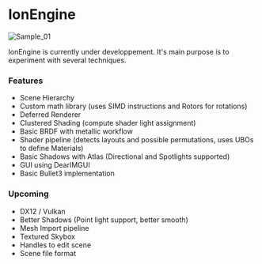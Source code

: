 # IonEngine

![Sample_01](https://raw.githubusercontent.com/wiki/Xenation/IonEngine/img/sample_01.png)

IonEngine is currently under developpement. It's main purpose is to experiment with several techniques.

### Features
- Scene Hierarchy
- Custom math library (uses SIMD instructions and Rotors for rotations)
- Deferred Renderer
- Clustered Shading (compute shader light assignment)
- Basic BRDF with metallic workflow
- Shader pipeline (detects layouts and possible permutations, uses UBOs to define Materials)
- Basic Shadows with Atlas (Directional and Spotlights supported)
- GUI using DearIMGUI
- Basic Bullet3 implementation

### Upcoming
- DX12 / Vulkan
- Better Shadows (Point light support, better smooth)
- Mesh Import pipeline
- Textured Skybox
- Handles to edit scene
- Scene file format